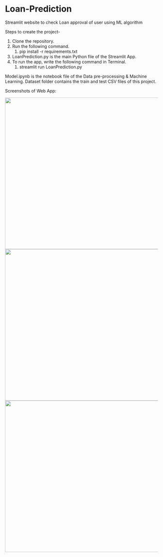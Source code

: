 # Loan-Prediction
Streamlit website to check Loan approval of user using ML algorithm

Steps to create the project-
1. Clone the repository. 
2. Run the following command.
  	  1. pip install -r requirements.txt
3. LoanPrediction.py is the main Python file of the Streamlit App.
4. To run the app, write the following command in Terminal.
      1. streamlit run LoanPrediction.py
    
Model.ipynb is the notebook file of the Data pre-processing & Machine Learning.
Dataset folder contains the train and test CSV files of this project.

Screenshots of Web App:


<img src="Images/ss1.png" width="600" height="500">






<img src="Images/ss1.png" width="600" height="500">






<img src="Images/ss1.png" width="600" height="500">
